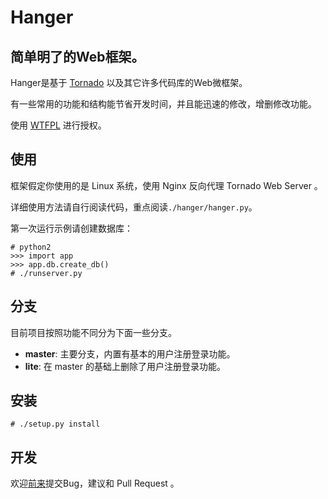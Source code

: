 # Hanger
## 简单明了的Web框架。

Hanger是基于 [Tornado](http://www.tornadoweb.org/) 以及其它许多代码库的Web微框架。

有一些常用的功能和结构能节省开发时间，并且能迅速的修改，增删修改功能。

使用 [WTFPL](http://sam.zoy.org/wtfpl/COPYING) 进行授权。

## 使用

框架假定你使用的是 Linux 系统，使用 Nginx 反向代理 Tornado Web Server 。

详细使用方法请自行阅读代码，重点阅读`./hanger/hanger.py`。

第一次运行示例请创建数据库：

    # python2
    >>> import app
    >>> app.db.create_db()
    # ./runserver.py

## 分支

目前项目按照功能不同分为下面一些分支。

* **master**: 主要分支，内置有基本的用户注册登录功能。
* **lite**: 在 master 的基础上删除了用户注册登录功能。

## 安装

    # ./setup.py install

## 开发

欢迎[前来](https://github.com/tioover/hanger)提交Bug，建议和 Pull Request 。
